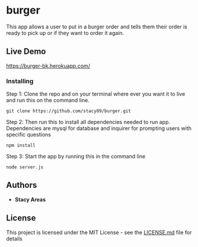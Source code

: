 # burger

This app allows a user to put in a burger order and tells them their order is ready to pick up or if they want to order it again.  

## Live Demo

https://burger-bk.herokuapp.com/

### Installing

Step 1: Clone the repo and on your terminal where ever you want it to live and run this on the command line.

```
git clone https://github.com/stacy89/burger.git
```

Step 2: Then run this to install all dependencies needed to run app. Dependencies are mysql for database and inquirer for prompting users with specific questions

```
npm install
```

Step 3: Start the app by running this in the command line

```
node server.js
```

## Authors

* **Stacy Areas**

## License

This project is licensed under the MIT License - see the [LICENSE.md](LICENSE.md) file for details
